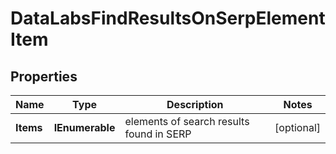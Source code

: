 # DataLabsFindResultsOnSerpElementItem


## Properties

| Name | Type | Description | Notes |
|------------ | ------------- | ------------- | -------------|
**Items** | **IEnumerable<ShortVideosElement>** | elements of search results found in SERP |[optional]|